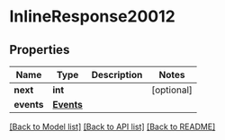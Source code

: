# InlineResponse20012

## Properties
Name | Type | Description | Notes
------------ | ------------- | ------------- | -------------
**next** | **int** |  | [optional] 
**events** | [**Events**](Events.md) |  | 

[[Back to Model list]](../README.md#documentation-for-models) [[Back to API list]](../README.md#documentation-for-api-endpoints) [[Back to README]](../README.md)

